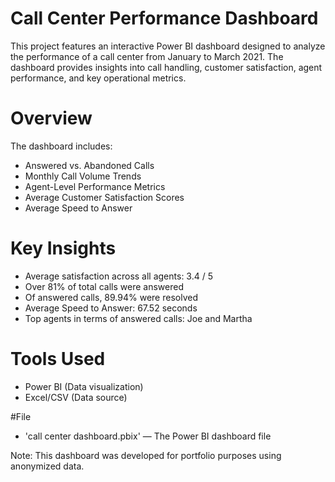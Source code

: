 # Call Center Performance Dashboard

This project features an interactive Power BI dashboard designed to analyze the performance of a call center from January to March 2021. The dashboard provides insights into call handling, customer satisfaction, agent performance, and key operational metrics.

# Overview

The dashboard includes:  
- Answered vs. Abandoned Calls  
- Monthly Call Volume Trends  
- Agent-Level Performance Metrics  
- Average Customer Satisfaction Scores  
- Average Speed to Answer  

# Key Insights

- Average satisfaction across all agents: 3.4 / 5  
- Over 81% of total calls were answered  
- Of answered calls, 89.94% were resolved  
- Average Speed to Answer: 67.52 seconds  
- Top agents in terms of answered calls: Joe and Martha  

# Tools Used

- Power BI (Data visualization)  
- Excel/CSV (Data source)  

#File
- 'call center dashboard.pbix' — The Power BI dashboard file
  



Note: This dashboard was developed for portfolio purposes using anonymized data.
